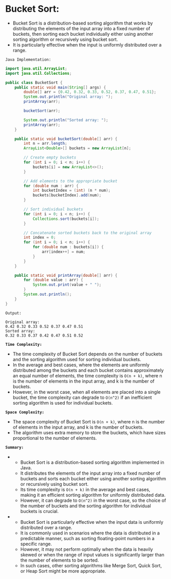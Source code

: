 

# Bucket Sort:

-   Bucket Sort is a distribution-based sorting algorithm that works by distributing the elements of the input array into a fixed number of buckets, then sorting each bucket individually either using another sorting algorithm or recursively using bucket sort. 
-  It is particularly effective when the input is uniformly distributed over a range.

`Java Implementation:`

```java
import java.util.ArrayList;
import java.util.Collections;

public class BucketSort {
    public static void main(String[] args) {
        double[] arr = {0.42, 0.32, 0.33, 0.52, 0.37, 0.47, 0.51};
        System.out.println("Original array: ");
        printArray(arr);

        bucketSort(arr);

        System.out.println("Sorted array: ");
        printArray(arr);
    }

    public static void bucketSort(double[] arr) {
        int n = arr.length;
        ArrayList<Double>[] buckets = new ArrayList[n];

        // Create empty buckets
        for (int i = 0; i < n; i++) {
            buckets[i] = new ArrayList<>();
        }

        // Add elements to the appropriate bucket
        for (double num : arr) {
            int bucketIndex = (int) (n * num);
            buckets[bucketIndex].add(num);
        }

        // Sort individual buckets
        for (int i = 0; i < n; i++) {
            Collections.sort(buckets[i]);
        }

        // Concatenate sorted buckets back to the original array
        int index = 0;
        for (int i = 0; i < n; i++) {
            for (double num : buckets[i]) {
                arr[index++] = num;
            }
        }
    }

    public static void printArray(double[] arr) {
        for (double value : arr) {
            System.out.print(value + " ");
        }
        System.out.println();
    }
}
```

`Output:`
```
Original array:
0.42 0.32 0.33 0.52 0.37 0.47 0.51 
Sorted array:
0.32 0.33 0.37 0.42 0.47 0.51 0.52 

```

**`Time Complexity:`**

-   The time complexity of Bucket Sort depends on the number of buckets and the sorting algorithm used for sorting individual buckets. 
-   In the average and best cases, where the elements are uniformly distributed among the buckets and each bucket contains approximately an equal number of elements, the time complexity is `O(n + k)`, where n is the number of elements in the input array, and k is the number of buckets. 
-   However, in the worst case, when all elements are placed into a single bucket, the time complexity can degrade to `O(n^2)` if an inefficient sorting algorithm is used for individual buckets.

**`Space Complexity:`**
-   The space complexity of Bucket Sort is `O(n + k)`, where n is the number of elements in the input array, and k is the number of buckets. 
-   The algorithm uses extra memory to store the buckets, which have sizes proportional to the number of elements.

**`Summary:`**

-  
    - Bucket Sort is a distribution-based sorting algorithm implemented in Java. 
    - It distributes the elements of the input array into a fixed number of buckets and sorts each bucket either using another sorting algorithm or recursively using bucket sort. 
    - Its time complexity is `O(n + k)` in the average and best cases, making it an efficient sorting algorithm for uniformly distributed data. 
    - However, it can degrade to `O(n^2)` in the worst case, so the choice of the number of buckets and the sorting algorithm for individual buckets is crucial.

- 
    - Bucket Sort is particularly effective when the input data is uniformly distributed over a range. 
    - It is commonly used in scenarios where the data is distributed in a predictable manner, such as sorting floating-point numbers in a specific range. 
    - However, it may not perform optimally when the data is heavily skewed or when the range of input values is significantly larger than the number of elements to be sorted. 
    - In such cases, other sorting algorithms like Merge Sort, Quick Sort, or Heap Sort might be more appropriate.